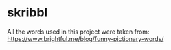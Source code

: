 # skribbl
 
All the words used in this project were taken from: https://www.brightful.me/blog/funny-pictionary-words/

